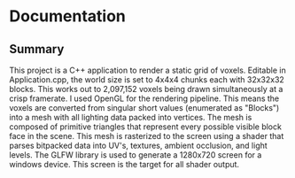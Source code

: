 # <h1> Documentation </h1>

<h2>Summary</h2>
<p>
  This project is a C++ application to render a static grid of voxels. Editable in Application.cpp, the world size is set to 4x4x4 chunks each with 32x32x32 blocks.
  This works out to 2,097,152 voxels being drawn simultaneously at a crisp framerate. I used OpenGL for the rendering pipeline. This means the voxels are converted
  from singular short values (enumerated as "Blocks") into a mesh with all lighting data packed into vertices. The mesh is composed of primitive triangles that
  represent every possible visible block face in the scene. This mesh is rasterized to the screen using a shader that parses bitpacked data into UV's, textures, ambient occlusion,
  and light levels. The GLFW library is used to generate a 1280x720 screen for a windows device. This screen is 
  the target for all shader output.
</p>
